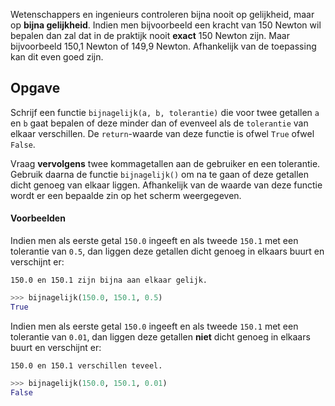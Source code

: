 Wetenschappers en ingenieurs controleren bijna nooit op gelijkheid, maar op **bijna gelijkheid**. Indien men bijvoorbeeld een kracht van 150 Newton wil bepalen dan zal dat in de praktijk nooit **exact** 150 Newton zijn. Maar bijvoorbeeld 150,1 Newton of 149,9 Newton. Afhankelijk van de toepassing kan dit even goed zijn.

## Opgave

Schrijf een functie `bijnagelijk(a, b, tolerantie)` die voor twee getallen `a` en `b` gaat bepalen of deze minder dan of evenveel als de `tolerantie` van elkaar verschillen. De `return`-waarde van deze functie is ofwel `True` ofwel `False`.

Vraag **vervolgens** twee kommagetallen aan de gebruiker en een tolerantie. Gebruik daarna de functie `bijnagelijk()` om na te gaan of deze getallen dicht genoeg van elkaar liggen. Afhankelijk van de waarde van deze functie wordt er een bepaalde zin op het scherm weergegeven.

#### Voorbeelden
Indien men als eerste getal `150.0` ingeeft en als tweede `150.1` met een tolerantie van `0.5`, dan liggen deze getallen dicht genoeg in elkaars buurt en verschijnt er:

```
150.0 en 150.1 zijn bijna aan elkaar gelijk.
```
```python
>>> bijnagelijk(150.0, 150.1, 0.5)
True
```

Indien men als eerste getal `150.0` ingeeft en als tweede `150.1` met een tolerantie van `0.01`, dan liggen deze getallen **niet** dicht genoeg in elkaars buurt en verschijnt er:

```
150.0 en 150.1 verschillen teveel.
```
```python
>>> bijnagelijk(150.0, 150.1, 0.01)
False
```
